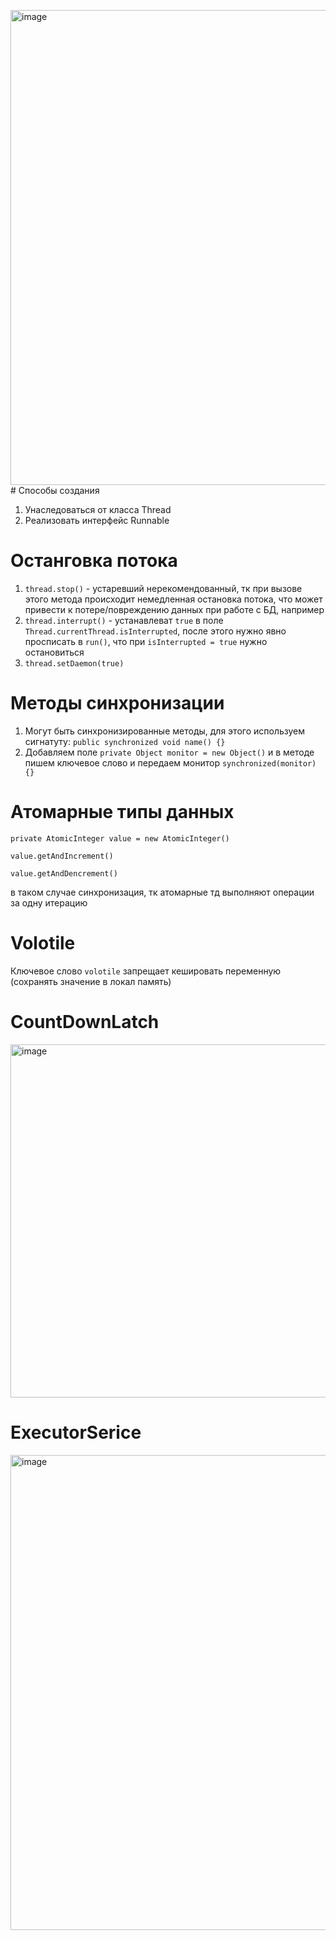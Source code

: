 <img width="760" alt="image" src="https://github.com/user-attachments/assets/4124b299-2ea0-40af-ac6e-dd62c875f255" /># Способы создания 

1) Унаследоваться от класса Thread
2) Реализовать интерфейс Runnable

# Останговка потока 

1) `thread.stop()` - устаревший нерекомендованный, тк при вызове этого метода происходит немедленная остановка потока, что может привести к потере/повреждению данных при работе с БД, например
2) `thread.interrupt()` - устанавлеват `true` в поле `Thread.currentThread.isInterrupted`, после этого нужно явно просписать в `run()`, что при `isInterrupted = true` нужно остановиться
3) `thread.setDaemon(true)`

# Методы синхронизации 

1) Могут быть синхронизированные методы, для этого используем сигнатуту: `public synchronized void name() {}`
2) Добавляем поле `private Object monitor = new Object()` и в методе пишем ключевое слово и передаем монитор `synchronized(monitor) {}`

# Атомарные типы данных 

`private AtomicInteger value = new AtomicInteger()`

`value.getAndIncrement()`

`value.getAndDencrement()`

в таком случае синхронизация, тк атомарные тд выполняют операции за одну итерацию 

# Volotile

Ключевое слово `volotile` запрещает кешировать переменную (сохранять значение в локал память)

# CountDownLatch

<img width="565" alt="image" src="https://github.com/user-attachments/assets/71f07b3f-e935-44aa-a086-ae4ed2eb7bdb" />

# ExecutorSerice

<img width="760" alt="image" src="https://github.com/user-attachments/assets/4124b299-2ea0-40af-ac6e-dd62c875f255" />


   
